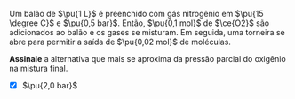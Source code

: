 Um balão de $\pu{1 L}$ é preenchido com gás nitrogênio em $\pu{15 \degree C}$ e $\pu{0,5 bar}$. Então, $\pu{0,1 mol}$ de $\ce{O2}$ são adicionados ao balão e os gases se misturam. Em seguida, uma torneira se abre para permitir a saída de $\pu{0,02 mol}$ de moléculas. 

**Assinale** a alternativa que mais se aproxima da pressão parcial do oxigênio na mistura final.

- [x] $\pu{2,0 bar}$

